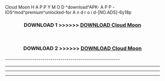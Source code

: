  Cloud Moon  H A P P Y M O D ^download^APK- A P P -IOS^mod^premium^unlocked-for A n d r o i d-[NO.ADS]-6y18p



<div align="center">

<h3>DOWNLOAD 1 >>>>>> <a href="https://en-mod.web.app/?en= Cloud Moon ">DOWNLOAD Cloud Moon  </a></h3><br>

<h3>DOWNLOAD 2 >>>>>> <a href="https://en-mod.web.app/?en= Cloud Moon ">DOWNLOAD Cloud Moon  </a></h3>

</div>
----------------------------------------------------------

----------------------------------------------------------

----------------------------------------------------------

----------------------------------------------------------



